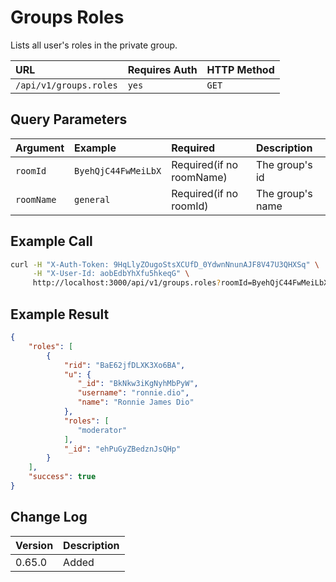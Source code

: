 # Groups Roles

Lists all user's roles in the private group.

| URL | Requires Auth | HTTP Method |
| :--- | :--- | :--- |
| `/api/v1/groups.roles` | `yes` | `GET` |

## Query Parameters

| Argument | Example | Required | Description |
| :--- | :--- | :--- | :--- |
| `roomId`   | `ByehQjC44FwMeiLbX` | Required(if no roomName) | The group's id   |
| `roomName` | `general`           | Required(if no roomId)   | The group's name |

## Example Call

```bash
curl -H "X-Auth-Token: 9HqLlyZOugoStsXCUfD_0YdwnNnunAJF8V47U3QHXSq" \
     -H "X-User-Id: aobEdbYhXfu5hkeqG" \
     http://localhost:3000/api/v1/groups.roles?roomId=ByehQjC44FwMeiLbX
```

## Example Result

```json
{
    "roles": [
        {
            "rid": "BaE62jfDLXK3Xo6BA",
            "u": {
               "_id": "BkNkw3iKgNyhMbPyW",
               "username": "ronnie.dio",
               "name": "Ronnie James Dio"
            },
            "roles": [
               "moderator"
            ],
            "_id": "ehPuGyZBedznJsQHp"
        }
    ],
    "success": true
}
```

## Change Log

| Version | Description |
| :--- | :--- |
| 0.65.0 | Added |
